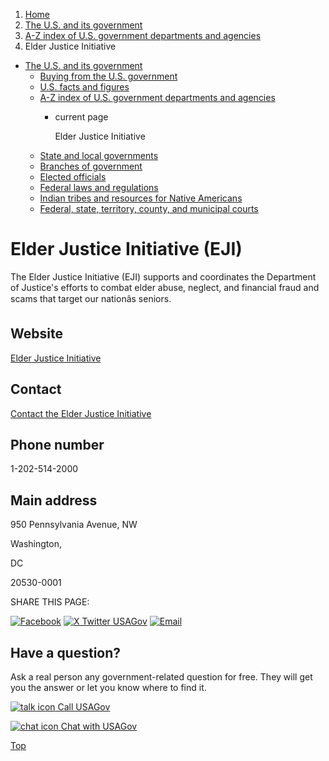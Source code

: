 1. [Home](/)
2. [The U.S. and its government](/about-the-us)
3. [A-Z index of U.S. government departments and agencies](/agency-index)
4. Elder Justice Initiative

* [The U.S. and its government](/about-the-us)
  + [Buying from the U.S. government](/buy-from-government)
  + [U.S. facts and figures](/facts-figures)
  + [A-Z index of U.S. government departments and agencies](/agency-index)
    - current page

      Elder Justice Initiative
  + [State and local governments](/state-local-governments)
  + [Branches of government](/branches-of-government)
  + [Elected officials](/elected-officials)
  + [Federal laws and regulations](/laws-and-regulations)
  + [Indian tribes and resources for Native Americans](/tribes)
  + [Federal, state, territory, county, and municipal courts](/courts)

Elder Justice Initiative
(EJI)
==============================

The Elder Justice Initiative (EJI) supports and coordinates the Department of Justice's efforts to combat elder abuse, neglect, and financial fraud and scams that target our nationâs seniors.

Website
-------

[Elder Justice Initiative](https://www.justice.gov/elderjustice)

Contact
-------

[Contact the Elder Justice Initiative](https://www.justice.gov/elderjustice/contact-elder-justice-initiative)

Phone number
------------

1-202-514-2000

Main address
------------

950 Pennsylvania Avenue, NW
  

Washington,

DC

20530-0001

SHARE THIS PAGE:

[![Facebook](/themes/custom/usagov/images/social-media-icons/Facebook_Icon.svg)](https://www.facebook.com/sharer/sharer.php?u=https://www.usa.gov/agencies/elder-justice-initiative&v=3)
[![X Twitter USAGov](/themes/custom/usagov/images/social-media-icons/X_Twitter_Icon.svg?version=2)](https://twitter.com/intent/tweet?source=webclient&text=https://www.usa.gov/agencies/elder-justice-initiative)
[![Email](/themes/custom/usagov/images/social-media-icons/Email_Icon.svg?version=2)](mailto:?subject=https://www.usa.gov/agencies/elder-justice-initiative)

Have a question?
----------------

Ask a real person any government-related question for free. They will get you the answer or let you know where to find it.

[![talk icon](/themes/custom/usagov/images/ICONS_talk.png)
Call USAGov](/phone)

[![chat icon](/themes/custom/usagov/images/ICONS_chat.png)
Chat with USAGov](/chat)

[Top](#main-content)